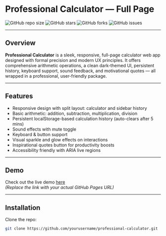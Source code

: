 # Professional Calculator — Full Page

![GitHub repo size](https://img.shields.io/github/repo-size/yourusername/professional-calculator?color=2dd4bf&style=flat-square)
![GitHub stars](https://img.shields.io/github/stars/yourusername/professional-calculator?color=f472b6&style=flat-square)
![GitHub forks](https://img.shields.io/github/forks/yourusername/professional-calculator?color=60a5fa&style=flat-square)
![GitHub issues](https://img.shields.io/github/issues/yourusername/professional-calculator?color=9aa6b2&style=flat-square)

---

## Overview

**Professional Calculator** is a sleek, responsive, full-page calculator web app designed with formal precision and modern UX principles. It offers comprehensive arithmetic operations, a clean dark-themed UI, persistent history, keyboard support, sound feedback, and motivational quotes — all wrapped in a professional, user-friendly package.

---

## Features

- Responsive design with split layout: calculator and sidebar history
- Basic arithmetic: addition, subtraction, multiplication, division
- Persistent localStorage-based calculation history (auto-clears after 5 mins)
- Sound effects with mute toggle
- Keyboard & button support
- Visual sparkle and glow effects on interactions
- Inspirational quotes button for productivity boosts
- Accessibility friendly with ARIA live regions

---

## Demo

Check out the live demo [here](https://kri650.github.io/profe/)  
*(Replace the link with your actual GitHub Pages URL)*

---

## Installation

Clone the repo:

```bash
git clone https://github.com/yourusername/professional-calculator.git
